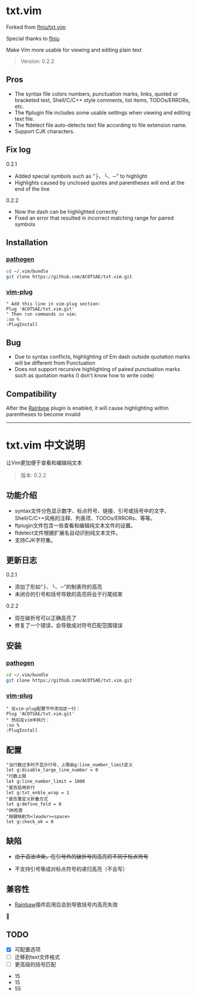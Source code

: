 # txt.vim

Forked from [flniu/txt.vim](https://github.com/flniu/txt.vim)

Special thanks to [flniu](https://github.com/flniu)

Make Vim more usable for viewing and editing plain text

> Version: 0.2.2

## Pros

* The syntax file colors numbers, punctuation marks, links, quoted or bracketed text, Shell/C/C++ style comments, list items, TODOs/ERRORs, etc.
* The ftplugin file includes some usable settings when viewing and editing text file.
* The ftdetect file auto-detects text file according to file extension name.
* Support CJK characters.

## Fix log

0.2.1

* Added special symbols such as "├、└、─" to highlight
* Highlights caused by unclosed quotes and parentheses will end at the end of the line

0.2.2

* Now the dash can be highlighted correctly
* Fixed an error that resulted in incorrect matching range for paired symbols

## Installation

### [pathogen][]

```sh
cd ~/.vim/bundle
git clone https://github.com/ACOTSAE/txt.vim.git
```

### [vim-plug][]

```vim
" Add this line in vim-plug section:
Plug 'ACOTSAE/txt.vim.git'
" Then run commands in vim:
:so %
:PlugInstall
```

## Bug

* Due to syntax conflicts, highlighting of Em dash outside quotation marks will be different from Punctuation
* Does not support recursive highlighting of paired punctuation marks such as quotation marks (I don't know how to write code)


## Compatibility

After the [Rainbow](https://github.com/luochen1990/rainbow.git) plugin is enabled, it will cause highlighting within parentheses to become invalid

----

# txt.vim 中文说明

让Vim更加便于查看和编辑纯文本

> 版本: 0.2.2

## 功能介绍

* syntax文件分色显示数字、标点符号、链接、引号或括号中的文字、Shell/C/C++风格的注释、列表项、TODOs/ERRORs、等等。
* ftplugin文件包含一些查看和编辑纯文本文件的设置。
* ftdetect文件根据扩展名自动识别纯文本文件。
* 支持CJK字符集。

## 更新日志

0.2.1

* 添加了形如“├、└、─”的制表符的高亮
* 未闭合的引号和括号导致的高亮将会于行尾结束

0.2.2

* 现在破折号可以正确高亮了
* 修复了一个错误，会导致成对符号匹配范围错误

## 安装

### [pathogen][]

```sh
cd ~/.vim/bundle
git clone https://github.com/ACOTSAE/txt.vim.git
```

### [vim-plug][]

```vim
" 在vim-plug配置节中添加这一行：
Plug 'ACOTSAE/txt.vim.git'
" 然后在vim中执行：
:so %
:PlugInstall
```

## 配置

```vim
"当行数过多时不显示行号，上限由g:line_number_limit定义
let g:disable_large_line_number = 0
"行数上限
let g:line_number_limit = 1000
"是否启用折行
let g:txt_enble_wrap = 1
"是否重定义折叠方式
let g:define_fold = 0
"OK检查
"按键映射为<leader><space>
let g:check_ok = 0
```

## 缺陷

* ~~由于语法冲突，在引号外的破折号的高亮将不同于标点符号~~

* 不支持引号等成对标点符号的递归高亮（不会写）

## 兼容性

* [Rainbaw](https://github.com/luochen1990/rainbow.git)插件启用后会到导致括号内高亮失效

:dog:

## TODO

- [x] 可配置选项
- [ ] 迁移到text文件格式
- [ ] 更高级的括号匹配

- 15
- 15
- 55


[pathogen]:         https://github.com/tpope/vim-pathogen
[vim-plug]:         https://github.com/junegunn/vim-plug/
